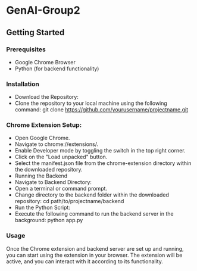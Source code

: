 # GenAI-Group2

## Getting Started
### Prerequisites
  - Google Chrome Browser
  - Python (for backend functionality)
    
### Installation
  - Download the Repository:
  - Clone the repository to your local machine using the following command:
    git clone https://github.com/yourusername/projectname.git
### Chrome Extension Setup:
  - Open Google Chrome.
  - Navigate to chrome://extensions/.
  - Enable Developer mode by toggling the switch in the top right corner.
  - Click on the "Load unpacked" button.
  - Select the manifest.json file from the chrome-extension directory within the downloaded repository.
  - Running the Backend
  - Navigate to Backend Directory:
  - Open a terminal or command prompt.
  - Change directory to the backend folder within the downloaded repository:
     cd path/to/projectname/backend
  - Run the Python Script:
  - Execute the following command to run the backend server in the background:
    python app.py 
  ### Usage
  Once the Chrome extension and backend server are set up and running, you can start using the extension in your browser. The extension will be active, and you can interact with it according to its functionality.

